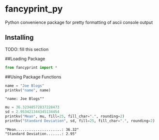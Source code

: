 # fancyprint_py
Python convenience package for pretty formatting of ascii console output

## Installing
TODO: fill this section

##Loading Package
```py
from fancyprint import *
```

##Using Package Functions
```py
name = "Joe Blogs"
printkv("name", name)
```
```
"name: Joe Blogs""
```

```py
mu = 36.32348572837228473
sd = 2.953421344345134454
printkv("Mean", mu, fill=25, fill_char=".", rounding=2)
printkv("Standard Deviation", sd, fill=25, fill_char=".", rounding=2)
```
```
"Mean.....................: 36.32"
"Standard Deviation.......: 2.95"
```
